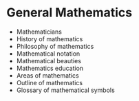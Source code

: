 # General Mathematics

- Mathematicians
- History of mathematics
- Philosophy of mathematics
- Mathematical notation
- Mathematical beauties
- Mathematics education
- Areas of mathematics
- Outline of mathematics
- Glossary of mathematical symbols
